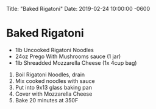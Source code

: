 Title:  "Baked Rigatoni"
Date:   2019-02-24 10:00:00 -0600

Baked Rigatoni
==============

* 1lb Uncooked Rigatoni Noodles
* 24oz Prego With Mushrooms sauce (1 jar)
* 1lb Shreadded Mozzarella Cheese (1x 4cup bag)

1. Boil Rigatoni Noodles, drain
2. Mix cooked noodles with sauce
3. Put into 9x13 glass baking pan
4. Cover with Mozzarella Cheese
5. Bake 20 minutes at 350F

